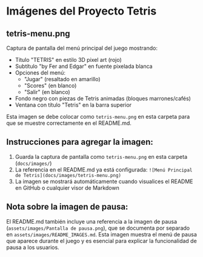 # Imágenes del Proyecto Tetris

## tetris-menu.png
Captura de pantalla del menú principal del juego mostrando:
- Título "TETRIS" en estilo 3D pixel art (rojo)
- Subtítulo "by Fer and Edgar" en fuente pixelada blanca
- Opciones del menú:
  - "Jugar" (resaltado en amarillo)
  - "Scores" (en blanco)
  - "Salir" (en blanco)
- Fondo negro con piezas de Tetris animadas (bloques marrones/cafés)
- Ventana con título "Tetris" en la barra superior

Esta imagen se debe colocar como `tetris-menu.png` en esta carpeta para que se muestre correctamente en el README.md.

## Instrucciones para agregar la imagen:
1. Guarda la captura de pantalla como `tetris-menu.png` en esta carpeta (`docs/images/`)
2. La referencia en el README.md ya está configurada: `![Menú Principal de Tetris](docs/images/tetris-menu.png)`
3. La imagen se mostrará automáticamente cuando visualices el README en GitHub o cualquier visor de Markdown

## Nota sobre la imagen de pausa:
El README.md también incluye una referencia a la imagen de pausa (`assets/images/Pantalla de pausa.png`), que se documenta por separado en `assets/images/README_IMAGES.md`. Esta imagen muestra el menú de pausa que aparece durante el juego y es esencial para explicar la funcionalidad de pausa a los usuarios.
